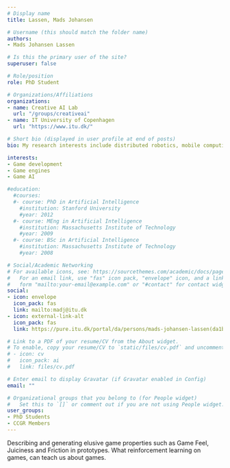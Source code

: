 ```yaml
---
# Display name
title: Lassen, Mads Johansen

# Username (this should match the folder name)
authors:
- Mads Johansen Lassen

# Is this the primary user of the site?
superuser: false

# Role/position
role: PhD Student

# Organizations/Affiliations
organizations:
- name: Creative AI Lab
  url: "/groups/creativeai"
- name: IT University of Copenhagen
  url: "https://www.itu.dk/"

# Short bio (displayed in user profile at end of posts)
bio: My research interests include distributed robotics, mobile computing and programmable matter.

interests:
- Game development
- Game engines
- Game AI

#education:
  #courses:
  #- course: PhD in Artificial Intelligence
    #institution: Stanford University
    #year: 2012
  #- course: MEng in Artificial Intelligence
    #institution: Massachusetts Institute of Technology
    #year: 2009
  #- course: BSc in Artificial Intelligence
    #institution: Massachusetts Institute of Technology
    #year: 2008

# Social/Academic Networking
# For available icons, see: https://sourcethemes.com/academic/docs/page-builder/#icons
#   For an email link, use "fas" icon pack, "envelope" icon, and a link in the
#   form "mailto:your-email@example.com" or "#contact" for contact widget.
social:
- icon: envelope
  icon_pack: fas
  link: mailto:madj@itu.dk
- icon: external-link-alt
  icon_pack: fas
  link: https://pure.itu.dk/portal/da/persons/mads-johansen-lassen(da1b2e0b-9208-4171-8b23-59f06a1163a9).html

# Link to a PDF of your resume/CV from the About widget.
# To enable, copy your resume/CV to `static/files/cv.pdf` and uncomment the lines below.
# - icon: cv
#   icon_pack: ai
#   link: files/cv.pdf

# Enter email to display Gravatar (if Gravatar enabled in Config)
email: ""

# Organizational groups that you belong to (for People widget)
#   Set this to `[]` or comment out if you are not using People widget.
user_groups:
- PhD Students
- CCGR Members
---
```


Describing and generating elusive game properties such as Game Feel, Juiciness and Friction in prototypes. What reinforcement learning on games, can teach us about games.